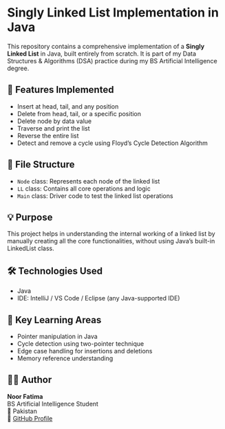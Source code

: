 # Singly Linked List Implementation in Java

This repository contains a comprehensive implementation of a **Singly Linked List** in Java, built entirely from scratch. It is part of my Data Structures & Algorithms (DSA) practice during my BS Artificial Intelligence degree.

## 🚀 Features Implemented

- Insert at head, tail, and any position
- Delete from head, tail, or a specific position
- Delete node by data value
- Traverse and print the list
- Reverse the entire list
- Detect and remove a cycle using Floyd’s Cycle Detection Algorithm

## 📂 File Structure

- `Node` class: Represents each node of the linked list
- `LL` class: Contains all core operations and logic
- `Main` class: Driver code to test the linked list operations

## 💡 Purpose

This project helps in understanding the internal working of a linked list by manually creating all the core functionalities, without using Java’s built-in LinkedList class.

## 🛠️ Technologies Used

- Java
- IDE: IntelliJ / VS Code / Eclipse (any Java-supported IDE)

## 🧠 Key Learning Areas

- Pointer manipulation in Java
- Cycle detection using two-pointer technique
- Edge case handling for insertions and deletions
- Memory reference understanding

## 👩‍💻 Author

**Noor Fatima**  
BS Artificial Intelligence Student  
📍 Pakistan  
🔗 [GitHub Profile](https://github.com/noor05-creator)  
